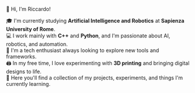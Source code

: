 👋 Hi, I'm Riccardo!

🎓 I'm currently studying **Artificial Intelligence and Robotics** at **Sapienza University of Rome**.  
💻 I work mainly with **C++** and **Python**, and I'm passionate about AI, robotics, and automation.  
🧠 I'm a tech enthusiast always looking to explore new tools and frameworks.  
🖨️ In my free time, I love experimenting with **3D printing** and bringing digital designs to life.  
🚀 Here you'll find a collection of my projects, experiments, and things I'm currently learning.

